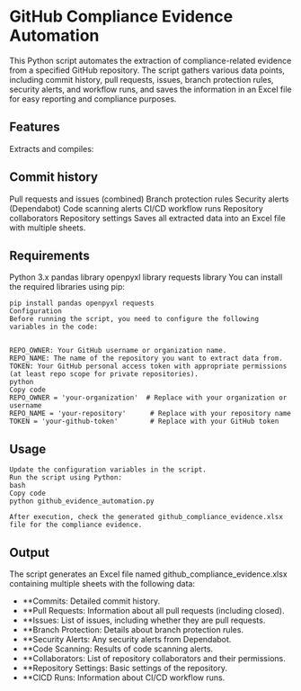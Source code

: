 # GitHub Compliance Evidence Automation
This Python script automates the extraction of compliance-related evidence from a specified GitHub repository. The script gathers various data points, including commit history, pull requests, issues, branch protection rules, security alerts, and workflow runs, and saves the information in an Excel file for easy reporting and compliance purposes.

## Features
Extracts and compiles:

## Commit history
Pull requests and issues (combined)
Branch protection rules
Security alerts (Dependabot)
Code scanning alerts
CI/CD workflow runs
Repository collaborators
Repository settings
Saves all extracted data into an Excel file with multiple sheets.

## Requirements
Python 3.x
pandas library
openpyxl library
requests library
You can install the required libraries using pip:


```Copy code
pip install pandas openpyxl requests
Configuration
Before running the script, you need to configure the following variables in the code:


REPO_OWNER: Your GitHub username or organization name.
REPO_NAME: The name of the repository you want to extract data from.
TOKEN: Your GitHub personal access token with appropriate permissions (at least repo scope for private repositories).
python
Copy code
REPO_OWNER = 'your-organization'  # Replace with your organization or username
REPO_NAME = 'your-repository'      # Replace with your repository name
TOKEN = 'your-github-token'        # Replace with your GitHub token
```

## Usage
```Clone or download this repository.
Update the configuration variables in the script.
Run the script using Python:
bash
Copy code
python github_evidence_automation.py

After execution, check the generated github_compliance_evidence.xlsx file for the compliance evidence.
```
## Output
The script generates an Excel file named github_compliance_evidence.xlsx containing multiple sheets with the following data:

- **Commits: Detailed commit history.
- **Pull Requests: Information about all pull requests (including closed).
- **Issues: List of issues, including whether they are pull requests.
- **Branch Protection: Details about branch protection rules.
- **Security Alerts: Any security alerts from Dependabot.
- **Code Scanning: Results of code scanning alerts.
- **Collaborators: List of repository collaborators and their permissions.
- **Repository Settings: Basic settings of the repository.
- **CICD Runs: Information about CI/CD workflow runs.
